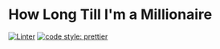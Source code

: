 # How Long Till I'm a Millionaire

[![Linter](https://github.com/Ashkan999/how-long-till-a-millionaire/actions/workflows/linter.yml/badge.svg?branch=main&event=push)](https://github.com/Ashkan999/how-long-till-a-millionaire/actions/workflows/linter.yml)
[![code style: prettier](https://img.shields.io/badge/code_style-prettier-ff69b4.svg?style=flat-square)](https://github.com/prettier/prettier)
